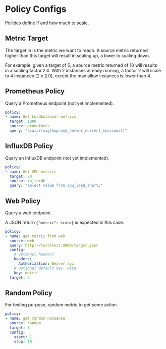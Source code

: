 # Policy Configs

Policies define if and how much to scale.

## Metric Target

The target in is the metric we want to reach. A source metric returned higher than this target will result in scaling up, a lower to scaling down.

For example: given a target of 5, a source metric returned of 10 will results in a scaling factor 2.0.
With 2 instances already running, a factor 2 will scale to 4 instances (2 x 2.0), except the max allow instances is lower than 4.

## Prometheus Policy

Query a Prometheus endpoint (not yet implemented).

```yaml
policy:
- name: Get Loadbalancer metrics
  target: 1000
  source: prometheus
  query: "scalar(avg(haproxy_server_current_sessions))"
```

## InfluxDB Policy

Query an InfluxDB endpoint (not yet implemented).

```yaml
policy:
- name: Get CPU metrics
  target: 70
  source: influxdb
  query: "select value from cpu_load_short;"
```

## Web Policy

Query a web endpoint.

A JSON return `{"metric": <int>}` is expected in this case.

```yaml
policy:
- name: get metric from web
  source: web
  query: http://localhost:8000/target.json
  config:
    # Optional headers
    headers:
      Authorization: Bearer xyz
    # Optional default key 'data'
    key: metric
  target: 5
```

## Random Policy

For testing purpose, random metric to get some action.

```yaml
policy:
- name: get random nonsense
  source: random
  target: 3
  config:
    start: 1
    stop: 10
```
